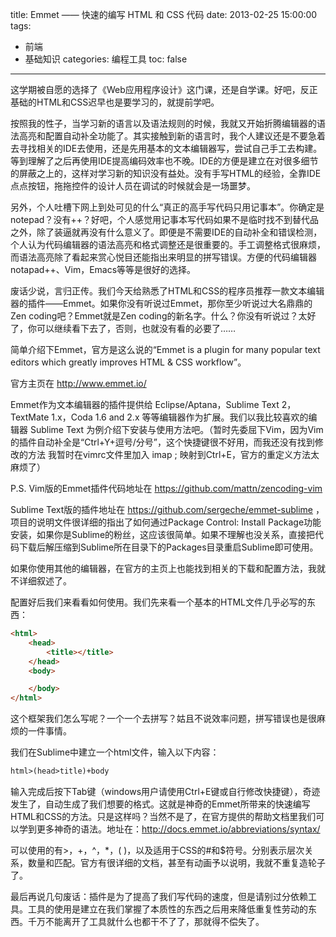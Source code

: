 title: Emmet —— 快速的编写 HTML 和 CSS 代码
date: 2013-02-25 15:00:00
tags:
- 前端
- 基础知识
categories: 编程工具
toc: false
---

这学期被自愿的选择了《Web应用程序设计》这门课，还是自学课。好吧，反正基础的HTML和CSS迟早也是要学习的，就提前学吧。

按照我的性子，当学习新的语言以及语法规则的时候，我就又开始折腾编辑器的语法高亮和配置自动补全功能了。其实接触到新的语言时，我个人建议还是不要急着去寻找相关的IDE去使用，还是先用基本的文本编辑器写，尝试自己手工去构建。等到理解了之后再使用IDE提高编码效率也不晚。IDE的方便是建立在对很多细节的屏蔽之上的，这样对学习新的知识没有益处。没有手写HTML的经验，全靠IDE点点按钮，拖拖控件的设计人员在调试的时候就会是一场噩梦。

另外，个人吐槽下网上到处可见的什么“真正的高手写代码只用记事本”。你确定是notepad？没有++？好吧，个人感觉用记事本写代码如果不是临时找不到替代品之外，除了装逼就再没有什么意义了。即便是不需要IDE的自动补全和错误检测，个人认为代码编辑器的语法高亮和格式调整还是很重要的。手工调整格式很麻烦，而语法高亮除了看起来赏心悦目还能指出来明显的拼写错误。方便的代码编辑器notapad++、Vim，Emacs等等是很好的选择。

废话少说，言归正传。我们今天给熟悉了HTML和CSS的程序员推荐一款文本编辑器的插件——Emmet。如果你没有听说过Emmet，那你至少听说过大名鼎鼎的Zen coding吧？Emmet就是Zen coding的新名字。什么？你没有听说过？太好了，你可以继续看下去了，否则，也就没有看的必要了……

简单介绍下Emmet，官方是这么说的“Emmet is a plugin for many popular text editors which greatly improves HTML & CSS workflow”。

官方主页在 http://www.emmet.io/

Emmet作为文本编辑器的插件提供给 Eclipse/Aptana，Sublime Text 2，TextMate 1.x，Coda 1.6 and 2.x 等等编辑器作为扩展。我们以我比较喜欢的编辑器 Sublime Text 为例介绍下安装与使用方法吧。（暂时先委屈下Vim，因为Vim的插件自动补全是“Ctrl+Y+逗号/分号”，这个快捷键很不好用，而我还没有找到修改的方法  我暂时在vimrc文件里加入 imap <C-e> <C-y>;  映射到Ctrl+E，官方的重定义方法太麻烦了）

<!-- more -->

P.S. Vim版的Emmet插件代码地址在 https://github.com/mattn/zencoding-vim

Sublime Text版的插件地址在 https://github.com/sergeche/emmet-sublime ，项目的说明文件很详细的指出了如何通过Package Control: Install Package功能安装，如果你是Sublime的粉丝，这应该很简单。如果不理解也没关系，直接把代码下载后解压缩到Sublime所在目录下的Packages目录重启Sublime即可使用。

如果你使用其他的编辑器，在官方的主页上也能找到相关的下载和配置方法，我就不详细叙述了。

配置好后我们来看看如何使用。我们先来看一个基本的HTML文件几乎必写的东西：

```html
<html>
    <head>
        <title></title>
    </head>
    <body>

    </body>
</html>
```

这个框架我们怎么写呢？一个一个去拼写？姑且不说效率问题，拼写错误也是很麻烦的一件事情。

我们在Sublime中建立一个html文件，输入以下内容：

```html
html>(head>title)+body
```

输入完成后按下Tab键（windows用户请使用Ctrl+E键或自行修改快捷键），奇迹发生了，自动生成了我们想要的格式。这就是神奇的Emmet所带来的快速编写HTML和CSS的方法。只是这样吗？当然不是了，在官方提供的帮助文档里我们可以学到更多神奇的语法。地址在：http://docs.emmet.io/abbreviations/syntax/

可以使用的有>，+，^，*，( )，以及适用于CSS的#和$符号。分别表示层次关系，数量和匹配。官方有很详细的文档，甚至有动画予以说明，我就不重复造轮子了。

最后再说几句废话：插件是为了提高了我们写代码的速度，但是请别过分依赖工具。工具的使用是建立在我们掌握了本质性的东西之后用来降低重复性劳动的东西。千万不能离开了工具就什么也都干不了了，那就得不偿失了。
